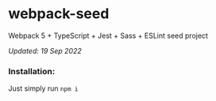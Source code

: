 # webpack-seed
Webpack 5 + TypeScript + Jest + Sass + ESLint seed project

*Updated: 19 Sep 2022*

### Installation:

Just simply run `npm i`

<!-- https://github.com/Golosay/webpack-seed -->
